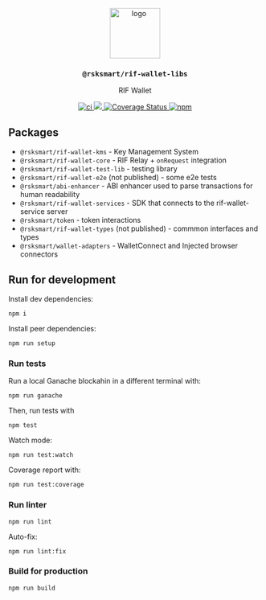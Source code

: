 <p align="middle">
  <img src="https://www.rifos.org/assets/img/logo.svg" alt="logo" height="100" >
</p>
<h3 align="middle"><code>@rsksmart/rif-wallet-libs</code></h3>
<p align="middle">
  RIF Wallet
</p>
<p align="middle">
  <a href="https://github.com/rsksmart/rif-wallet/actions/workflows/ci.yml" alt="ci">
    <img src="https://github.com/rsksmart/rif-wallet/actions/workflows/ci.yml/badge.svg" alt="ci" />
  </a>
  <a href="https://lgtm.com/projects/g/rsksmart/rif-wallet/context:javascript">
    <img src="https://img.shields.io/lgtm/grade/javascript/github/rsksmart/rif-wallet" />
  </a>
  <a href='https://coveralls.io/github/rsksmart/rif-wallet?branch=main'>
    <img src='https://coveralls.io/repos/github/rsksmart/rif-wallet/badge.svg?branch=main' alt='Coverage Status' />
  </a>
  <a href="https://badge.fury.io/js/%40rsksmart%2Frif-wallet">
    <img src="https://badge.fury.io/js/%40rsksmart%2Frif-wallet.svg" alt="npm" />
  </a>
</p>

## Packages

- `@rsksmart/rif-wallet-kms` - Key Management System
- `@rsksmart/rif-wallet-core` - RIF Relay + `onRequest` integration
- `@rsksmart/rif-wallet-test-lib` - testing library
- `@rsksmart/rif-wallet-e2e` (not published) - some e2e tests
- `@rsksmart/abi-enhancer` - ABI enhancer used to parse transactions for human readability
- `@rsksmart/rif-wallet-services` - SDK that connects to the rif-wallet-service server
- `@rsksmart/token` - token interactions
- `@rsksmart/rif-wallet-types` (not published) - commmon interfaces and types
- `@rsksmart/wallet-adapters` - WalletConnect and Injected browser connectors

## Run for development

Install dev dependencies:

```
npm i
```

Install peer dependencies:

```
npm run setup
```

### Run tests

Run a local Ganache blockahin in a different terminal with:

```
npm run ganache
```

Then, run tests with

```
npm test
```

Watch mode:

```
npm run test:watch
```

Coverage report with:

```
npm run test:coverage
```

### Run linter

```
npm run lint
```

Auto-fix:

```
npm run lint:fix
```

### Build for production

```
npm run build
```
